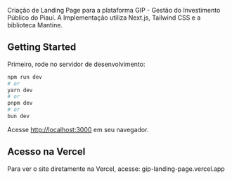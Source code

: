 Criação de Landing Page para a plataforma GIP - Gestão do Investimento Público do Piauí.
A Implementação utiliza Next.js, Tailwind CSS e a biblioteca Mantine.

## Getting Started

Primeiro, rode no servidor de desenvolvimento:

```bash
npm run dev
# or
yarn dev
# or
pnpm dev
# or
bun dev
```

Acesse [http://localhost:3000](http://localhost:3000) em seu navegador.

## Acesso na Vercel

Para ver o site diretamente na Vercel, acesse: gip-landing-page.vercel.app
